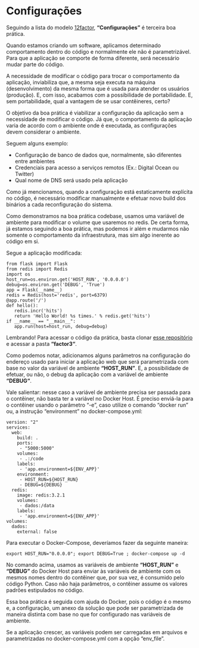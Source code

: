# Configurações

Seguindo a lista do modelo [12factor](http://12factor.net/), **“Configurações”** é terceira boa prática.

Quando estamos criando um software, aplicamos determinado comportamento dentro do código e normalmente ele não é parametrizável. Para que a aplicação se comporte de forma diferente, será necessário mudar parte do código.

A necessidade de modificar o código para trocar o comportamento da aplicação, inviabiliza que, a mesma seja executa na máquina (desenvolvimento) da mesma forma que é usada para atender os usuários (produção). E, com isso, acabamos com a possibilidade de portabilidade. E, sem portabilidade, qual a vantagem de se usar contêineres, certo?

O objetivo da boa prática é viabilizar a configuração da aplicação sem a necessidade de modificar o código. Já que, o comportamento da aplicação varia de acordo com o ambiente onde é executada, as configurações devem considerar o ambiente.

Seguem alguns exemplo:

 - Configuração de banco de dados que, normalmente, são diferentes entre ambientes
 - Credenciais para acesso a serviços remotos (Ex.: Digital Ocean ou Twitter)
 - Qual nome de DNS será usado pela aplicação

Como já mencionamos, quando a configuração está estaticamente explícita no código, é necessário modificar manualmente e efetuar novo build dos binários a cada reconfiguração do sistema.

Como demonstramos na boa prática codebase, usamos uma variável de ambiente para modificar o volume que usaremos no redis. De certa forma, já estamos seguindo a boa prática, mas podemos ir além e mudarmos não somente o comportamento da infraestrutura, mas sim algo inerente ao código em si.

Segue a aplicação modificada:

```
from flask import Flask
from redis import Redis
import os
host_run=os.environ.get('HOST_RUN', '0.0.0.0')
debug=os.environ.get('DEBUG', 'True')
app = Flask(__name__)
redis = Redis(host='redis', port=6379)
@app.route('/')
def hello():
   redis.incr('hits')
   return 'Hello World! %s times.' % redis.get('hits')
if __name__ == "__main__":
   app.run(host=host_run, debug=debug)
``` 

Lembrando! Para acessar o código da prática, basta clonar [esse repositório](https://github.com/gomex/exemplo-12factor-docker) e acessar a pasta **“factor3“**.

Como podemos notar, adicionamos alguns parâmetros na configuração do endereço usado para iniciar a aplicação web que será parametrizada com base no valor da variável de ambiente **“HOST_RUN”**. E, a possibilidade de efetuar, ou não, o debug da aplicação com a variável de ambiente **“DEBUG“**.

Vale salientar: nesse caso a variável de ambiente precisa ser passada para o contêiner, não basta ter a variável no Docker Host. É preciso enviá-la para o contêiner usando o parâmetro “-e”, caso utilize o comando “docker run” ou, a instrução “environment” no docker-compose.yml:

```
version: "2"
services:
  web:
    build: .
    ports:
     - "5000:5000"
    volumes:
     - .:/code
    labels:
     - 'app.environment=${ENV_APP}'
    environment:
     - HOST_RUN=${HOST_RUN}
     - DEBUG=${DEBUG}
  redis:
    image: redis:3.2.1
    volumes:
     - dados:/data
    labels:
     - 'app.environment=${ENV_APP}'
volumes:
  dados:
    external: false
```

Para executar o Docker-Compose, deveríamos fazer da seguinte maneira:

```
export HOST_RUN="0.0.0.0"; export DEBUG=True ; docker-compose up -d
```

No comando acima, usamos as variáveis de ambiente **“HOST_RUN”** e **“DEBUG”** do Docker Host para enviar às variáveis de ambiente com os mesmos nomes dentro do contêiner que, por sua vez, é consumido pelo código Python. Caso não haja parâmetros, o contêiner assume os valores padrões estipulados no código.

Essa boa prática é seguida com ajuda do Docker, pois o código é o mesmo e, a configuração, um anexo da solução que pode ser parametrizada de maneira distinta com base no que for configurado nas variáveis de ambiente.

Se a aplicação crescer, as variáveis podem ser carregadas em arquivos e parametrizadas no docker-compose.yml com a opção “env_file”.
